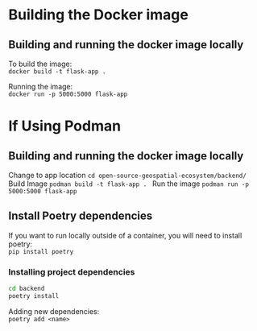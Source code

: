 # Building the Docker image


## Building and running the docker image locally
To build the image:\
`docker build -t flask-app .`


Running the image:\
`docker run -p 5000:5000 flask-app`


# If Using Podman 
## Building and running the docker image locally
Change to app location 
`cd open-source-geospatial-ecosystem/backend/`
Build Image 
`podman build -t flask-app . `
Run the image
`podman run -p 5000:5000 flask-app`

## Install Poetry dependencies

If you want to run locally outside of a container, you will need to install poetry:\
`pip install poetry`

### Installing project dependencies

```bash
cd backend
poetry install
```
Adding new dependencies:\
`poetry add <name>`


